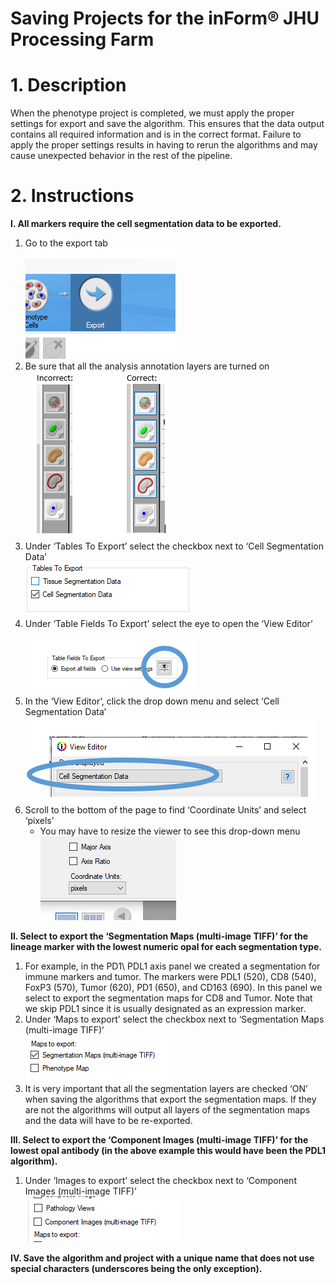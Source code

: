 # Saving Projects for the inForm® JHU Processing Farm
# 1. Description 
When the phenotype project is completed, we must apply the proper settings for export and save the algorithm. This ensures that the data output contains all required information and is in the correct format. Failure to apply the proper settings results in having to rerun the algorithms and may cause unexpected behavior in the rest of the pipeline. 

# 2. Instructions
**I. All markers require the cell segmentation data to be exported.**
   1. Go to the export tab <br>
      ![Figure 1 Image](www/Fig1.png)
   2.	Be sure that all the analysis annotation layers are turned on <br>
      ![Figure 2 Image](www/Fig2.png)
   3.	Under ‘Tables To Export’ select the checkbox next to ‘Cell Segmentation Data’ <br>
      ![Figure 3 Image](www/Fig3.png)
   4.	Under ‘Table Fields To Export’ select the eye to open the ‘View Editor’ <br>     
      ![Figure 4 Image](www/Fig4.png)
   5.	In the ‘View Editor’, click the drop down menu and select ‘Cell Segmentation Data’ <br>
      ![Figure 5 Image](www/Fig5.png)
   6. Scroll to the bottom of the page to find ‘Coordinate Units’ and select ‘pixels’
      - You may have to resize the viewer to see this drop-down menu <br>
      ![Figure 6 Image](www/Fig6.png)

**II. Select to export the ‘Segmentation Maps (multi-image TIFF)’ for the lineage marker with the lowest numeric opal for each segmentation type.**
1.	For example, in the PD1\ PDL1 axis panel we created a segmentation for immune markers and tumor. The markers were PDL1 (520), CD8 (540), FoxP3 (570), Tumor (620), PD1 (650), and CD163 (690). In this panel we select to export the segmentation maps for CD8 and Tumor. Note that we skip PDL1 since it is usually designated as an expression marker.
2.	Under ‘Maps to export’ select the checkbox next to ‘Segmentation Maps (multi-image TIFF)’ <br>
    ![Figure 7 Image](www/Fig7.png) 
3.	It is very important that all the segmentation layers are checked ‘ON’ when saving the algorithms that export the segmentation maps. If they are not the algorithms will output all layers of the segmentation maps and the data will have to be re-exported.

**III. Select to export the ‘Component Images (multi-image TIFF)’ for the lowest opal antibody (in the above example this would have been the PDL1 algorithm).**
1.	Under ‘Images to export’ select the checkbox next to ‘Component Images (multi-image TIFF)’ <br>
   ![Figure 8 Image](www/Fig8.png) 

**IV. Save the algorithm and project with a unique name that does not use special characters (underscores being the only exception).**

